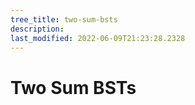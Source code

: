 ```yaml
---
tree_title: two-sum-bsts
description: 
last_modified: 2022-06-09T21:23:28.2328
---
```


# Two Sum BSTs
